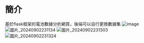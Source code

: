# 簡介
基於flask框架的電池數據分析網頁，後端可以自行更換數據集
![image](https://github.com/user-attachments/assets/d95beba8-318b-4368-b9ec-75de16cc6244)
![圖片_20240902231134](https://github.com/user-attachments/assets/9db47d66-bc7d-4d14-ae66-1eafdf009112)
![圖片_20240902231303](https://github.com/user-attachments/assets/92c2fad1-b5b9-4777-ad79-163c72aa94c9)
![圖片_20240902231324](https://github.com/user-attachments/assets/69c30c63-7f69-4584-94ab-5dc1e4258690)
